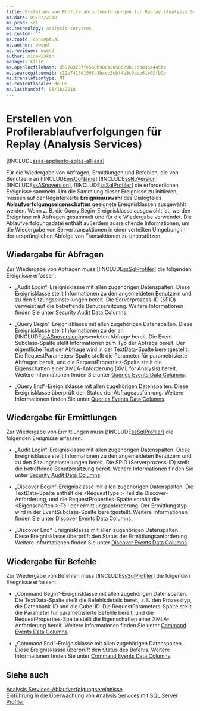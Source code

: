 ```yaml
---
title: Erstellen von Profilerablaufverfolgungen für Replay (Analysis Services) | Microsoft Docs
ms.date: 05/02/2018
ms.prod: sql
ms.technology: analysis-services
ms.custom: ''
ms.topic: conceptual
ms.author: owend
ms.reviewer: owend
author: minewiskan
manager: kfile
ms.openlocfilehash: d5928325ffe5b0b98da2058529b1cbb036a445be
ms.sourcegitcommit: c12a7416d1996a3bcce3ebf4a3c9abe61b02fb9e
ms.translationtype: MT
ms.contentlocale: de-DE
ms.lasthandoff: 05/10/2018
---
```

# <a name="create-profiler-traces-for-replay-analysis-services"></a>Erstellen von Profilerablaufverfolgungen für Replay (Analysis Services)
[!INCLUDE[ssas-appliesto-sqlas-all-aas](../../includes/ssas-appliesto-sqlas-all-aas.md)]

  Für die Wiedergabe von Abfragen, Ermittlungen und Befehlen, die von Benutzern an [!INCLUDE[msCoName](../../includes/msconame-md.md)] [!INCLUDE[ssNoVersion](../../includes/ssnoversion-md.md)] [!INCLUDE[ssASnoversion](../../includes/ssasnoversion-md.md)], [!INCLUDE[ssSqlProfiler](../../includes/sssqlprofiler-md.md)] die erforderlichen Ereignisse sammeln. Um die Sammlung dieser Ereignisse zu initiieren, müssen auf der Registerkarte **Ereignisauswahl** des Dialogfelds **Ablaufverfolgungseigenschaften** geeignete Ereignisklassen ausgewählt werden. Wenn z. B. die Query Begin-Ereignisklasse ausgewählt ist, werden Ereignisse mit Abfragen gesammelt und für die Wiedergabe verwendet. Die Ablaufverfolgungsdatei enthält außerdem ausreichende Informationen, um die Wiedergabe von Servertransaktionen in einer verteilten Umgebung in der ursprünglichen Abfolge von Transaktionen zu unterstützen.  
  
## <a name="replay-for-queries"></a>Wiedergabe für Abfragen  
 Zur Wiedergabe von Abfragen muss [!INCLUDE[ssSqlProfiler](../../includes/sssqlprofiler-md.md)] die folgenden Ereignisse erfassen:  
  
-   „Audit Login“-Ereignisklasse mit allen zugehörigen Datenspalten. Diese Ereignisklasse stellt Informationen zu den angemeldeten Benutzern und zu den Sitzungseinstellungen bereit. Die Serverprozess-ID (SPID) verweist auf die betreffende Benutzersitzung. Weitere Informationen finden Sie unter [Security Audit Data Columns](../../analysis-services/trace-events/security-audit-data-columns.md).  
  
-   „Query Begin“-Ereignisklasse mit allen zugehörigen Datenspalten. Diese Ereignisklasse stellt Informationen zu der an [!INCLUDE[ssASnoversion](../../includes/ssasnoversion-md.md)]gesendeten Abfrage bereit. Die Event Subclass-Spalte stellt Informationen zum Typ der Abfrage bereit. Der eigentliche Text der Abfrage wird in der TextData-Spalte bereitgestellt. Die RequestParameters-Spalte stellt die Parameter für parametrisierte Abfragen bereit, und die RequestProperties-Spalte stellt die Eigenschaften einer XMLA-Anforderung (XML for Analysis) bereit. Weitere Informationen finden Sie unter [Queries Events Data Columns](../../analysis-services/trace-events/queries-events-data-columns.md).  
  
-   „Query End“-Ereignisklasse mit allen zugehörigen Datenspalten. Diese Ereignisklasse überprüft den Status der Abfrageausführung. Weitere Informationen finden Sie unter [Queries Events Data Columns](../../analysis-services/trace-events/queries-events-data-columns.md).  
  
## <a name="replay-for-discovers"></a>Wiedergabe für Ermittlungen  
 Zur Wiedergabe von Ermittlungen muss [!INCLUDE[ssSqlProfiler](../../includes/sssqlprofiler-md.md)] die folgenden Ereignisse erfassen:  
  
-   „Audit Login“-Ereignisklasse mit allen zugehörigen Datenspalten. Diese Ereignisklasse stellt Informationen zu den angemeldeten Benutzern und zu den Sitzungseinstellungen bereit. Die SPID (Serverprozess-ID) stellt die betreffende Benutzersitzung bereit. Weitere Informationen finden Sie unter [Security Audit Data Columns](../../analysis-services/trace-events/security-audit-data-columns.md).  
  
-   „Discover Begin“-Ereignisklasse mit allen zugehörigen Datenspalten. Die TextData-Spalte enthält die \<RequestType > Teil die Discover-Anforderung, und die RequestProperties-Spalte enthält die \<Eigenschaften >-Teil der ermittlungsanforderung. Der Ermittlungstyp wird in der EventSubclass-Spalte bereitgestellt. Weitere Informationen finden Sie unter [Discover Events Data Columns](../../analysis-services/trace-events/discover-events-data-columns.md).  
  
-   „Discover End“-Ereignisklasse mit allen zugehörigen Datenspalten. Diese Ereignisklasse überprüft den Status der Ermittlungsanforderung. Weitere Informationen finden Sie unter [Discover Events Data Columns](../../analysis-services/trace-events/discover-events-data-columns.md).  
  
## <a name="replay-for-commands"></a>Wiedergabe für Befehle  
 Zur Wiedergabe von Befehlen muss [!INCLUDE[ssSqlProfiler](../../includes/sssqlprofiler-md.md)] die folgenden Ereignisse erfassen:  
  
-   „Command Begin“-Ereignisklasse mit allen zugehörigen Datenspalten. Die TextData-Spalte stellt die Befehlsdetails bereit, z.B. den Prozesstyp, die Datenbank-ID und die Cube-ID. Die RequestParameters-Spalte stellt die Parameter für parametrisierte Befehle bereit, und die RequestProperties-Spalte stellt die Eigenschaften einer XMLA-Anforderung bereit. Weitere Informationen finden Sie unter [Command Events Data Columns](../../analysis-services/trace-events/command-events-data-columns.md).  
  
-   „Command End“-Ereignisklasse mit allen zugehörigen Datenspalten. Diese Ereignisklasse überprüft den Status des Befehls. Weitere Informationen finden Sie unter [Command Events Data Columns](../../analysis-services/trace-events/command-events-data-columns.md).  
  
## <a name="see-also"></a>Siehe auch  
 [Analysis Services-Ablaufverfolgungsereignisse](../../analysis-services/trace-events/analysis-services-trace-events.md)   
 [Einführung in die Überwachung von Analysis Services mit SQL Server Profiler](../../analysis-services/instances/introduction-to-monitoring-analysis-services-with-sql-server-profiler.md)  
  
  
